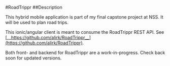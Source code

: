 #RoadTrippr
##Description

This hybrid mobile application is part of my final capstone project at NSS. It will be used to plan road trips.  

This ionic/angular client is meant to consume the RoadTrippr REST API.  See [__https://github.com/alirk/RoadTrippr__](https://github.com/alirk/RoadTrippr).

Both front- and backend for RoadTrippr are a work-in-progress.  Check back soon for updated versions.
